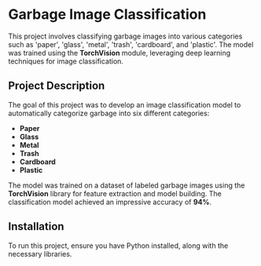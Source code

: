 # Garbage Image Classification

This project involves classifying garbage images into various categories such as 'paper', 'glass', 'metal', 'trash', 'cardboard', and 'plastic'. The model was trained using the **TorchVision** module, leveraging deep learning techniques for image classification.


## Project Description

The goal of this project was to develop an image classification model to automatically categorize garbage into six different categories:
- **Paper**
- **Glass**
- **Metal**
- **Trash**
- **Cardboard**
- **Plastic**

The model was trained on a dataset of labeled garbage images using the **TorchVision** library for feature extraction and model building. The classification model achieved an impressive accuracy of **94%**.

## Installation

To run this project, ensure you have Python installed, along with the necessary libraries.


